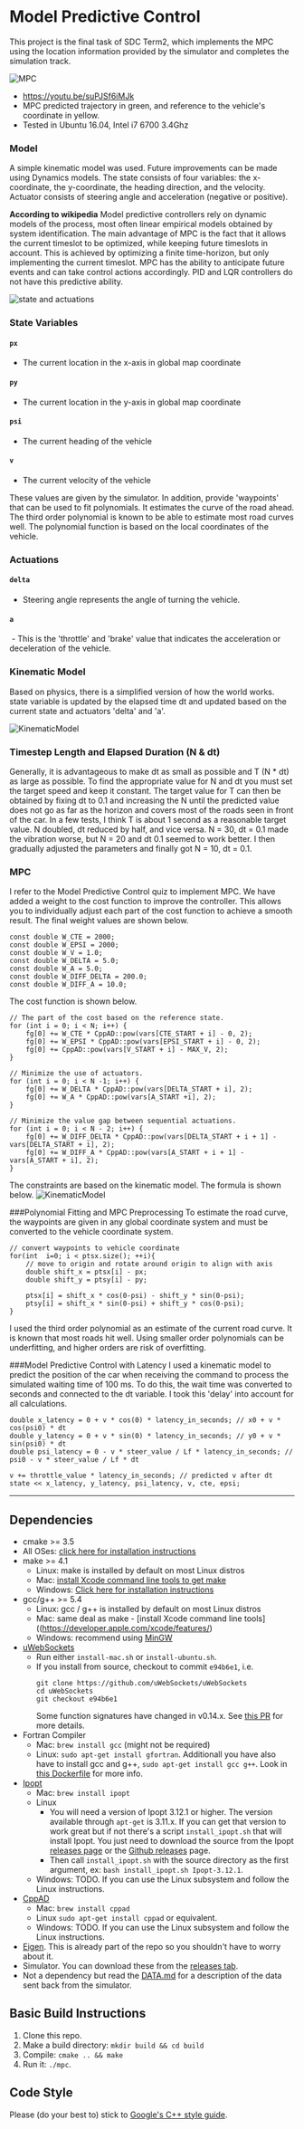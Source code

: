 # Model Predictive Control

This project is the final task of SDC Term2, which implements the MPC using the location information provided by the simulator and completes the simulation track.

![MPC](https://github.com/xmprise/Model_Predictive_Control/blob/master/pic/img_1.png)

- https://youtu.be/suPJSf6iMJk
- MPC predicted trajectory in green, and reference to the vehicle's coordinate in yellow.
- Tested in Ubuntu 16.04, Intel i7 6700 3.4Ghz

### Model

A simple kinematic model was used. Future improvements can be made using Dynamics models. The state consists of four variables: the x-coordinate, the y-coordinate, the heading direction, and the velocity. Actuator consists of steering angle and acceleration (negative or positive).

**According to wikipedia**
Model predictive controllers rely on dynamic models of the process, most often linear empirical models obtained by system identification. The main advantage of MPC is the fact that it allows the current timeslot to be optimized, while keeping future timeslots in account. This is achieved by optimizing a finite time-horizon, but only implementing the current timeslot. MPC has the ability to anticipate future events and can take control actions accordingly. PID and LQR controllers do not have this predictive ability.

![state and actuations](https://github.com/xmprise/Model_Predictive_Control/blob/master/pic/img_2.png)
### State Variables

#### `px` 
  - The current location in the x-axis in global map coordinate
#### `py`
  - The current location in the y-axis in global map coordinate
#### `psi`
  - The current heading of the vehicle
#### `v`
  - The current velocity of the vehicle


These values are given by the simulator. In addition, provide 'waypoints' that can be used to fit polynomials.
It estimates the curve of the road ahead. The third order polynomial is known to be able to estimate most road curves well. The polynomial function is based on the local coordinates of the vehicle.

### Actuations 

#### `delta`
  - Steering angle represents the angle of turning the vehicle.
  
#### `a`
  - This is the 'throttle' and 'brake' value that indicates the acceleration or deceleration of the vehicle.

### Kinematic Model
Based on physics, there is a simplified version of how the world works. state variable is updated by the elapsed time dt and updated based on the current state and actuators 'delta' and 'a'.

![KinematicModel](https://github.com/xmprise/Model_Predictive_Control/blob/master/pic/img3.png)

### Timestep Length and Elapsed Duration (N & dt)
Generally, it is advantageous to make dt as small as possible and T (N * dt) as large as possible.
To find the appropriate value for N and dt you must set the target speed and keep it constant. The target value for T can then be obtained by fixing dt to 0.1 and increasing the N until the predicted value does not go as far as the horizon and covers most of the roads seen in front of the car. In a few tests, I think T is about 1 second as a reasonable target value. N doubled, dt reduced by half, and vice versa. N = 30, dt = 0.1 made the vibration worse, but N = 20 and dt 0.1 seemed to work better. I then gradually adjusted the parameters and finally got N = 10, dt = 0.1.

### MPC
I refer to the Model Predictive Control quiz to implement MPC. We have added a weight to the cost function to improve the controller. This allows you to individually adjust each part of the cost function to achieve a smooth result. The final weight values are shown below.
```
const double W_CTE = 2000;
const double W_EPSI = 2000;
const double W_V = 1.0;
const double W_DELTA = 5.0;
const double W_A = 5.0;
const double W_DIFF_DELTA = 200.0;
const double W_DIFF_A = 10.0;
```
The cost function is shown below.
```
// The part of the cost based on the reference state.
for (int i = 0; i < N; i++) {
    fg[0] += W_CTE * CppAD::pow(vars[CTE_START + i] - 0, 2);
    fg[0] += W_EPSI * CppAD::pow(vars[EPSI_START + i] - 0, 2);
    fg[0] += CppAD::pow(vars[V_START + i] - MAX_V, 2);
}

// Minimize the use of actuators.
for (int i = 0; i < N -1; i++) {
    fg[0] += W_DELTA * CppAD::pow(vars[DELTA_START + i], 2);
    fg[0] += W_A * CppAD::pow(vars[A_START +i], 2);
}

// Minimize the value gap between sequential actuations.
for (int i = 0; i < N - 2; i++) {
    fg[0] += W_DIFF_DELTA * CppAD::pow(vars[DELTA_START + i + 1] - vars[DELTA_START + i], 2);
    fg[0] += W_DIFF_A * CppAD::pow(vars[A_START + i + 1] - vars[A_START + i], 2);
}
```
The constraints are based on the kinematic model. The formula is shown below.
![KinematicModel](https://github.com/xmprise/Model_Predictive_Control/blob/master/pic/pic_5.png)

###Polynomial Fitting and MPC Preprocessing
To estimate the road curve, the waypoints are given in any global coordinate system and must be converted to the vehicle coordinate system.
```
// convert waypoints to vehicle coordinate
for(int  i=0; i < ptsx.size(); ++i){
    // move to origin and rotate around origin to align with axis
    double shift_x = ptsx[i] - px;
    double shift_y = ptsy[i] - py;

    ptsx[i] = shift_x * cos(0-psi) - shift_y * sin(0-psi);
    ptsy[i] = shift_x * sin(0-psi) + shift_y * cos(0-psi);
}
```
I used the third order polynomial as an estimate of the current road curve. It is known that most roads hit well. Using smaller order polynomials can be underfitting, and higher orders are risk of overfitting.

###Model Predictive Control with Latency
I used a kinematic model to predict the position of the car when receiving the command to process the simulated waiting time of 100 ms. To do this, the wait time was converted to seconds and connected to the dt variable. I took this 'delay' into account for all calculations.

```
double x_latency = 0 + v * cos(0) * latency_in_seconds; // x0 + v * cos(psi0) * dt
double y_latency = 0 + v * sin(0) * latency_in_seconds; // y0 + v * sin(psi0) * dt
double psi_latency = 0 - v * steer_value / Lf * latency_in_seconds; // psi0 - v * steer_value / Lf * dt

v += throttle_value * latency_in_seconds; // predicted v after dt
state << x_latency, y_latency, psi_latency, v, cte, epsi;
```
---

## Dependencies

* cmake >= 3.5
 * All OSes: [click here for installation instructions](https://cmake.org/install/)
* make >= 4.1
  * Linux: make is installed by default on most Linux distros
  * Mac: [install Xcode command line tools to get make](https://developer.apple.com/xcode/features/)
  * Windows: [Click here for installation instructions](http://gnuwin32.sourceforge.net/packages/make.htm)
* gcc/g++ >= 5.4
  * Linux: gcc / g++ is installed by default on most Linux distros
  * Mac: same deal as make - [install Xcode command line tools]((https://developer.apple.com/xcode/features/)
  * Windows: recommend using [MinGW](http://www.mingw.org/)
* [uWebSockets](https://github.com/uWebSockets/uWebSockets)
  * Run either `install-mac.sh` or `install-ubuntu.sh`.
  * If you install from source, checkout to commit `e94b6e1`, i.e.
    ```
    git clone https://github.com/uWebSockets/uWebSockets 
    cd uWebSockets
    git checkout e94b6e1
    ```
    Some function signatures have changed in v0.14.x. See [this PR](https://github.com/udacity/CarND-MPC-Project/pull/3) for more details.
* Fortran Compiler
  * Mac: `brew install gcc` (might not be required)
  * Linux: `sudo apt-get install gfortran`. Additionall you have also have to install gcc and g++, `sudo apt-get install gcc g++`. Look in [this Dockerfile](https://github.com/udacity/CarND-MPC-Quizzes/blob/master/Dockerfile) for more info.
* [Ipopt](https://projects.coin-or.org/Ipopt)
  * Mac: `brew install ipopt`
  * Linux
    * You will need a version of Ipopt 3.12.1 or higher. The version available through `apt-get` is 3.11.x. If you can get that version to work great but if not there's a script `install_ipopt.sh` that will install Ipopt. You just need to download the source from the Ipopt [releases page](https://www.coin-or.org/download/source/Ipopt/) or the [Github releases](https://github.com/coin-or/Ipopt/releases) page.
    * Then call `install_ipopt.sh` with the source directory as the first argument, ex: `bash install_ipopt.sh Ipopt-3.12.1`. 
  * Windows: TODO. If you can use the Linux subsystem and follow the Linux instructions.
* [CppAD](https://www.coin-or.org/CppAD/)
  * Mac: `brew install cppad`
  * Linux `sudo apt-get install cppad` or equivalent.
  * Windows: TODO. If you can use the Linux subsystem and follow the Linux instructions.
* [Eigen](http://eigen.tuxfamily.org/index.php?title=Main_Page). This is already part of the repo so you shouldn't have to worry about it.
* Simulator. You can download these from the [releases tab](https://github.com/udacity/self-driving-car-sim/releases).
* Not a dependency but read the [DATA.md](./DATA.md) for a description of the data sent back from the simulator.


## Basic Build Instructions

1. Clone this repo.
2. Make a build directory: `mkdir build && cd build`
3. Compile: `cmake .. && make`
4. Run it: `./mpc`.

## Code Style

Please (do your best to) stick to [Google's C++ style guide](https://google.github.io/styleguide/cppguide.html).
